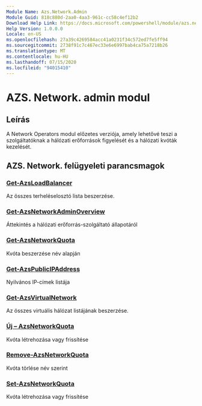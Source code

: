 ```yaml
---
Module Name: Azs.Network.Admin
Module Guid: 818c880d-2aa0-4aa3-961c-cc58c4ef12b2
Download Help Link: https://docs.microsoft.com/powershell/module/azs.network.admin
Help Version: 1.0.0.0
Locale: en-US
ms.openlocfilehash: 27a39c4269584acc41a0231f34c572ed7fe5ff94
ms.sourcegitcommit: 2738f91c7c467ec33e6e6997bab4ca75a7218b26
ms.translationtype: MT
ms.contentlocale: hu-HU
ms.lasthandoff: 07/15/2020
ms.locfileid: "94015410"
---
```

# AZS. Network. admin modul
## Leírás
A Network Operators modul előzetes verziója, amely lehetővé teszi a szolgáltatóknak a hálózati erőforrások figyelését és a hálózati kvóták kezelését.

## AZS. Network. felügyeleti parancsmagok
### [Get-AzsLoadBalancer](Get-AzsLoadBalancer.md)
Az összes terheléselosztó lista beszerzése.

### [Get-AzsNetworkAdminOverview](Get-AzsNetworkAdminOverview.md)
Áttekintés a hálózati erőforrás-szolgáltató állapotáról

### [Get-AzsNetworkQuota](Get-AzsNetworkQuota.md)
Kvóta beszerzése név alapján

### [Get-AzsPublicIPAddress](Get-AzsPublicIPAddress.md)
Nyilvános IP-címek listája

### [Get-AzsVirtualNetwork](Get-AzsVirtualNetwork.md)
Az összes virtuális hálózat listájának beszerzése.

### [Új – AzsNetworkQuota](New-AzsNetworkQuota.md)
Kvóta létrehozása vagy frissítése

### [Remove-AzsNetworkQuota](Remove-AzsNetworkQuota.md)
Kvóta törlése név szerint

### [Set-AzsNetworkQuota](Set-AzsNetworkQuota.md)
Kvóta létrehozása vagy frissítése

